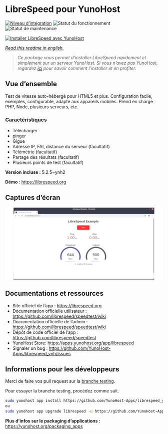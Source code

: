 <!--
N.B.: This README was automatically generated by https://github.com/YunoHost/apps/tree/master/tools/README-generator
It shall NOT be edited by hand.
-->

# LibreSpeed pour YunoHost

[![Niveau d’intégration](https://dash.yunohost.org/integration/librespeed.svg)](https://dash.yunohost.org/appci/app/librespeed) ![Statut du fonctionnement](https://ci-apps.yunohost.org/ci/badges/librespeed.status.svg) ![Statut de maintenance](https://ci-apps.yunohost.org/ci/badges/librespeed.maintain.svg)

[![Installer LibreSpeed avec YunoHost](https://install-app.yunohost.org/install-with-yunohost.svg)](https://install-app.yunohost.org/?app=librespeed)

*[Read this readme in english.](./README.md)*

> *Ce package vous permet d’installer LibreSpeed rapidement et simplement sur un serveur YunoHost.
Si vous n’avez pas YunoHost, regardez [ici](https://yunohost.org/#/install) pour savoir comment l’installer et en profiter.*

## Vue d’ensemble

Test de vitesse auto-hébergé pour HTML5 et plus. Configuration facile, exemples, configurable, adapté aux appareils mobiles. Prend en charge PHP, Node, plusieurs serveurs, etc.

### Caractéristiques

- Télécharger
- pinger
- Gigue
- Adresse IP, FAI, distance du serveur (facultatif)
- Télémétrie (facultatif)
- Partage des résultats (facultatif)
- Plusieurs points de test (facultatif)

**Version incluse :** 5.2.5~ynh2

**Démo :** https://librespeed.org

## Captures d’écran

![Capture d’écran de LibreSpeed](./doc/screenshots/screenshot.png)

## Documentations et ressources

* Site officiel de l’app : <https://librespeed.org>
* Documentation officielle utilisateur : <https://github.com/librespeed/speedtest/wiki>
* Documentation officielle de l’admin : <https://github.com/librespeed/speedtest/wiki>
* Dépôt de code officiel de l’app : <https://github.com/librespeed/speedtest>
* YunoHost Store: <https://apps.yunohost.org/app/librespeed>
* Signaler un bug : <https://github.com/YunoHost-Apps/librespeed_ynh/issues>

## Informations pour les développeurs

Merci de faire vos pull request sur la [branche testing](https://github.com/YunoHost-Apps/librespeed_ynh/tree/testing).

Pour essayer la branche testing, procédez comme suit.

``` bash
sudo yunohost app install https://github.com/YunoHost-Apps/librespeed_ynh/tree/testing --debug
ou
sudo yunohost app upgrade librespeed -u https://github.com/YunoHost-Apps/librespeed_ynh/tree/testing --debug
```

**Plus d’infos sur le packaging d’applications :** <https://yunohost.org/packaging_apps>